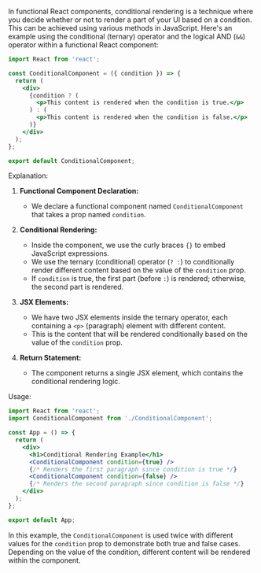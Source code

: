 In functional React components, conditional rendering is a technique where you decide whether or not to render a part of your UI based on a condition. This can be achieved using various methods in JavaScript. Here's an example using the conditional (ternary) operator and the logical AND (`&&`) operator within a functional React component:

```jsx
import React from 'react';

const ConditionalComponent = ({ condition }) => {
  return (
    <div>
      {condition ? (
        <p>This content is rendered when the condition is true.</p>
      ) : (
        <p>This content is rendered when the condition is false.</p>
      )}
    </div>
  );
};

export default ConditionalComponent;
```

Explanation:

1. **Functional Component Declaration:**
   - We declare a functional component named `ConditionalComponent` that takes a prop named `condition`.

2. **Conditional Rendering:**
   - Inside the component, we use the curly braces `{}` to embed JavaScript expressions.
   - We use the ternary (conditional) operator (`? :`) to conditionally render different content based on the value of the `condition` prop.
   - If `condition` is true, the first part (before `:`) is rendered; otherwise, the second part is rendered.

3. **JSX Elements:**
   - We have two JSX elements inside the ternary operator, each containing a `<p>` (paragraph) element with different content.
   - This is the content that will be rendered conditionally based on the value of the `condition` prop.

4. **Return Statement:**
   - The component returns a single JSX element, which contains the conditional rendering logic.

Usage:

```jsx
import React from 'react';
import ConditionalComponent from './ConditionalComponent';

const App = () => {
  return (
    <div>
      <h1>Conditional Rendering Example</h1>
      <ConditionalComponent condition={true} />
      {/* Renders the first paragraph since condition is true */}
      <ConditionalComponent condition={false} />
      {/* Renders the second paragraph since condition is false */}
    </div>
  );
};

export default App;
```

In this example, the `ConditionalComponent` is used twice with different values for the `condition` prop to demonstrate both true and false cases. Depending on the value of the condition, different content will be rendered within the component.